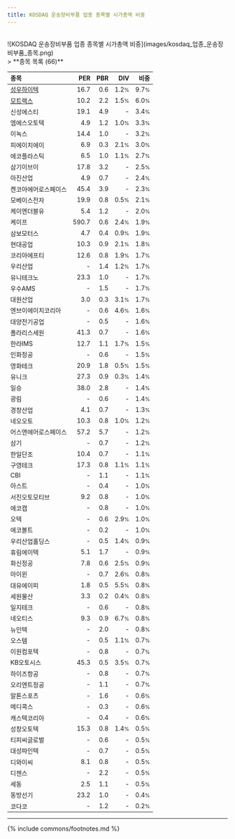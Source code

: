 ```yaml
---
title: KOSDAQ 운송장비부품 업종 종목별 시가총액 비중
---
```

<br>
![KOSDAQ 운송장비부품 업종 종목별 시가총액 비중](images/kosdaq_업종_운송장비부품_종목.png)
<br>
> **종목 목록 (66)**<a id="list"></a>

| **종목** | **PER** | **PBR** | **DIV** | **비중** |
| :------- | ------: | ------: | ------: | -------: |
| [성우하이텍](/015750/) | 16.7 | 0.6 | 1.2<small>%</small> | 9.7<small>%</small> |
| [모트렉스](/118990/) | 10.2 | 2.2 | 1.5<small>%</small> | 6.0<small>%</small> |
| 신성에스티 | 19.1 | 4.9 | - | 3.4<small>%</small> |
| 엠에스오토텍 | 4.9 | 1.2 | 1.0<small>%</small> | 3.3<small>%</small> |
| 이녹스 | 14.4 | 1.0 | - | 3.2<small>%</small> |
| 피에이치에이 | 6.9 | 0.3 | 2.1<small>%</small> | 3.0<small>%</small> |
| 에코플라스틱 | 6.5 | 1.0 | 1.1<small>%</small> | 2.7<small>%</small> |
| 삼기이브이 | 17.8 | 3.2 | - | 2.5<small>%</small> |
| 아진산업 | 4.9 | 0.7 | - | 2.4<small>%</small> |
| 켄코아에어로스페이스 | 45.4 | 3.9 | - | 2.3<small>%</small> |
| 모베이스전자 | 19.9 | 0.8 | 0.5<small>%</small> | 2.1<small>%</small> |
| 케이엔더블유 | 5.4 | 1.2 | - | 2.0<small>%</small> |
| 케이프 | 590.7 | 0.6 | 2.4<small>%</small> | 1.9<small>%</small> |
| 삼보모터스 | 4.7 | 0.4 | 0.9<small>%</small> | 1.9<small>%</small> |
| 현대공업 | 10.3 | 0.9 | 2.1<small>%</small> | 1.8<small>%</small> |
| 코리아에프티 | 12.6 | 0.8 | 1.9<small>%</small> | 1.7<small>%</small> |
| 우리산업 | - | 1.4 | 1.2<small>%</small> | 1.7<small>%</small> |
| 유니테크노 | 23.3 | 1.0 | - | 1.7<small>%</small> |
| 우수AMS | - | 1.5 | - | 1.7<small>%</small> |
| 대원산업 | 3.0 | 0.3 | 3.1<small>%</small> | 1.7<small>%</small> |
| 엔브이에이치코리아 | - | 0.6 | 4.6<small>%</small> | 1.6<small>%</small> |
| 대양전기공업 | - | 0.5 | - | 1.6<small>%</small> |
| 폴라리스세원 | 41.3 | 0.7 | - | 1.6<small>%</small> |
| 한라IMS | 12.7 | 1.1 | 1.7<small>%</small> | 1.5<small>%</small> |
| 인화정공 | - | 0.6 | - | 1.5<small>%</small> |
| 영화테크 | 20.9 | 1.8 | 0.5<small>%</small> | 1.5<small>%</small> |
| 유니크 | 27.3 | 0.9 | 0.3<small>%</small> | 1.4<small>%</small> |
| 일승 | 38.0 | 2.8 | - | 1.4<small>%</small> |
| 광림 | - | 0.6 | - | 1.4<small>%</small> |
| 경창산업 | 4.1 | 0.7 | - | 1.3<small>%</small> |
| 네오오토 | 10.3 | 0.8 | 1.0<small>%</small> | 1.2<small>%</small> |
| 어스앤에어로스페이스 | 57.2 | 5.7 | - | 1.2<small>%</small> |
| 삼기 | - | 0.7 | - | 1.2<small>%</small> |
| 한일단조 | 10.4 | 0.7 | - | 1.1<small>%</small> |
| 구영테크 | 17.3 | 0.8 | 1.1<small>%</small> | 1.1<small>%</small> |
| CBI | - | 1.1 | - | 1.1<small>%</small> |
| 아스트 | - | 0.4 | - | 1.0<small>%</small> |
| 서진오토모티브 | 9.2 | 0.8 | - | 1.0<small>%</small> |
| 에코캡 | - | 0.8 | - | 1.0<small>%</small> |
| 오텍 | - | 0.6 | 2.9<small>%</small> | 1.0<small>%</small> |
| 에코볼트 | - | 0.2 | - | 1.0<small>%</small> |
| 우리산업홀딩스 | - | 0.5 | 1.4<small>%</small> | 0.9<small>%</small> |
| 휴림에이텍 | 5.1 | 1.7 | - | 0.9<small>%</small> |
| 화신정공 | 7.8 | 0.6 | 2.5<small>%</small> | 0.9<small>%</small> |
| 아이윈 | - | 0.7 | 2.6<small>%</small> | 0.8<small>%</small> |
| 대유에이피 | 1.8 | 0.5 | 5.5<small>%</small> | 0.8<small>%</small> |
| 세원물산 | 3.3 | 0.2 | 0.4<small>%</small> | 0.8<small>%</small> |
| 일지테크 | - | 0.6 | - | 0.8<small>%</small> |
| 네오티스 | 9.3 | 0.9 | 6.7<small>%</small> | 0.8<small>%</small> |
| 뉴인텍 | - | 2.0 | - | 0.8<small>%</small> |
| 오스템 | - | 0.5 | 1.1<small>%</small> | 0.7<small>%</small> |
| 이원컴포텍 | - | 0.8 | - | 0.7<small>%</small> |
| KB오토시스 | 45.3 | 0.5 | 3.5<small>%</small> | 0.7<small>%</small> |
| 하이즈항공 | - | 0.8 | - | 0.7<small>%</small> |
| 오리엔트정공 | - | 1.1 | - | 0.7<small>%</small> |
| 알톤스포츠 | - | 1.6 | - | 0.6<small>%</small> |
| 메디콕스 | - | 0.3 | - | 0.6<small>%</small> |
| 캐스텍코리아 | - | 0.4 | - | 0.6<small>%</small> |
| 성창오토텍 | 15.3 | 0.8 | 1.4<small>%</small> | 0.5<small>%</small> |
| 티피씨글로벌 | - | 0.6 | - | 0.5<small>%</small> |
| 대성파인텍 | - | 0.7 | - | 0.5<small>%</small> |
| 디와이씨 | 8.1 | 0.8 | - | 0.5<small>%</small> |
| 디젠스 | - | 2.2 | - | 0.5<small>%</small> |
| 세동 | 2.5 | 1.1 | - | 0.5<small>%</small> |
| 동방선기 | 23.2 | 1.0 | - | 0.4<small>%</small> |
| 코다코 | - | 1.2 | - | 0.2<small>%</small> |

---
{% include commons/footnotes.md %}